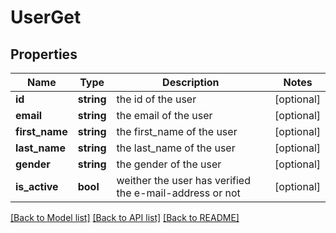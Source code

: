 # UserGet

## Properties
Name | Type | Description | Notes
------------ | ------------- | ------------- | -------------
**id** | **string** | the id of the user | [optional] 
**email** | **string** | the email of the user | [optional] 
**first_name** | **string** | the first_name of the user | [optional] 
**last_name** | **string** | the last_name of the user | [optional] 
**gender** | **string** | the gender of the user | [optional] 
**is_active** | **bool** | weither the user has verified the e-mail-address or not | [optional] 

[[Back to Model list]](../README.md#documentation-for-models) [[Back to API list]](../README.md#documentation-for-api-endpoints) [[Back to README]](../README.md)


